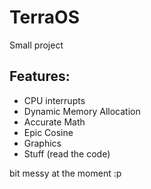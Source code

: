 # TerraOS
Small project

## Features:
- CPU interrupts
- Dynamic Memory Allocation
- Accurate Math
- Epic Cosine
- Graphics
- Stuff (read the code)

bit messy at the moment :p